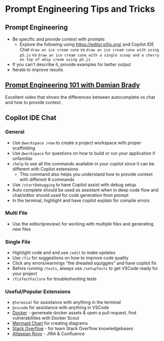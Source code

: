 # Prompt Engineering Tips and Tricks
## Prompt Engineering
- Be specific and provide context with prompts
	- Explore the following using https://editor.p5js.org/ and Copilot IDE Chat
`draw an ice cream cone` 
vs
`draw an ice cream cone with using p5.js`
vs
`draw an ice cream cone with a single scoop and a cherry on top of whip cream using p5.js`
- If you can't describe it, provide examples for better output
- Iterate to improve results

## [Prompt Engineering 101 with Damian Brady](https://www.linkedin.com/events/promptengineering1017236807732413022208/)
Excellent video that shows the differences between autocomplete vs chat and how to provide context.

## Copilot IDE Chat
### General
- Use `@workspace /new` to create a project workspace with proper scaffolding
- Use `@workspace` for questions on how to build or run your application if unfamiliar
- `/help` to see all the commands available in your copilot since it can be different with Copilot extensions
	- This command also helps you understand how to provide context with different # commands
- Use `/startDebugging` to have Copilot assist with debug setup
- Auto complete should be used as assistant when in deep code flow and chat/editor should used for code generation from prompt
- In the terminal, highlight and have copilot explain for compile errors

### Multi File
- Use the editor(preview) for working with multiple files and generating new files

### Single File
- Highlight code and and use `/edit` to make updates
- Use `/fix` for suggestions on how to improve code quality
- Click any errors/warnings "the dreaded squiggles" and have copilot fix
- Before running `/tests`, always use `/setupTests` to get VSCode ready for your project
- `/fixTestFailure` for troubleshooting tests

### Useful/Popular Extensions
- `@terminal` for assistance with anything in the terminal
- `@vscode` for assistance with anything in VSCode
- [Docker](https://github.com/marketplace/docker-for-github-copilot) - genereate docker assets & open a pull request, find vulnerabilities with Docker Scout
- [Mermaid Chart](https://github.com/marketplace/mermaid-chart) for creating diagrams
- [Stack Overflow](https://github.com/marketplace/stack-overflow-extension-for-github-copilot) - for team Stack Overflow knowledgebases
- [Atlassian Rovo](https://github.com/marketplace/atlassian) - JIRA & Confluence

